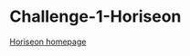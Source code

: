 # Challenge-1-Horiseon

[Horiseon homepage](/file:///Users/ddthenostalgist/Desktop/projects/challenge1.html)
